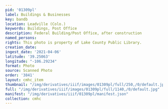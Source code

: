 ```yaml
---
pid: '01309pl'
label: Buildings & Businesses
key: bandb
location: Leadville (Colo.)
keywords: Buildings, Post Office
description: Federal Building/Post Office, after construction
named_persons: 
rights: This photo is property of Lake County Public Library.
creation_date: 
ingest_date: '2021-04-06'
latitude: '39.25063'
longitude: "-106.29234"
format: Photo
source: Scanned Photo
order: '3841'
layout: cmhc_item
thumbnail: "/img/derivatives/iiif/images/01309pl/full/250,/0/default.jpg"
full: "/img/derivatives/iiif/images/01309pl/full/1140,/0/default.jpg"
manifest: "/img/derivatives/iiif/01309pl/manifest.json"
collection: cmhc
---
```

